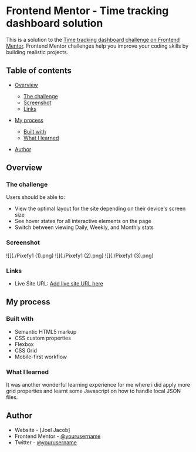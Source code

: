 # Frontend Mentor - Time tracking dashboard solution

This is a solution to the [Time tracking dashboard challenge on Frontend Mentor](https://www.frontendmentor.io/challenges/time-tracking-dashboard-UIQ7167Jw). Frontend Mentor challenges help you improve your coding skills by building realistic projects.

## Table of contents

- [Overview](#overview)
  - [The challenge](#the-challenge)
  - [Screenshot](#screenshot)
  - [Links](#links)
- [My process](#my-process)

  - [Built with](#built-with)
  - [What I learned](#what-i-learned)

- [Author](#author)

## Overview

### The challenge

Users should be able to:

- View the optimal layout for the site depending on their device's screen size
- See hover states for all interactive elements on the page
- Switch between viewing Daily, Weekly, and Monthly stats

### Screenshot

![](./Pixefy1 (1).png)
![](./Pixefy1 (2).png)
![](./Pixefy1 (3).png)

### Links

- Live Site URL: [Add live site URL here](https://time-tracker23.netlify.app/)

## My process

### Built with

- Semantic HTML5 markup
- CSS custom properties
- Flexbox
- CSS Grid
- Mobile-first workflow

### What I learned

It was another wonderful learning experience for me where i did apply more grid properties and learnt some Javascript on how to handle local JSON files.

## Author

- Website - [Joel Jacob]
- Frontend Mentor - [@yourusername](https://www.frontendmentor.io/profile/JoelJacobO)
- Twitter - [@yourusername](https://x.com/Jakes_dev)
